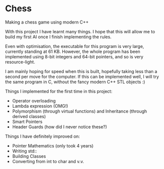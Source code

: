# Chess
Making a chess game using modern C++

With this project I have learnt many things. I hope that this will allow me to build my first AI once I finish implementing
the rules.

Even with optimisation, the executable for this program is very large, currently standing at 61 KB.
However, the whole program has been implemented using 8-bit integers and 64-bit pointers, and so is very resource-light.

I am mainly hoping for speed when this is built, hopefully taking less than a second per move for the computer.
If this can be implemented well, I will try the same program in C, without the fancy modern C++ STL objects :)

Things I implemented for the first time in this project:

- Operator overloading
- Lambda expression (OMG!)
- Polymorphism (through virtual functions) and Inheritance (through derived classes)
- Smart Pointers
- Header Guards (how did I never notice these?)

Things I have definitely improved on:

- Pointer Mathematics (only took 4 years)
- Writing std::
- Building Classes
- Converting from int to char and v.v.

